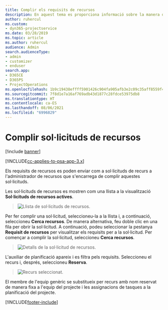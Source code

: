 ```yaml
---
title: Complir els requisits de recursos
description: En aquest tema es proporciona informació sobre la manera de complir els requisits dels recursos.
author: ruhercul
ms.custom:
- dyn365-projectservice
ms.date: 03/28/2019
ms.topic: article
ms.author: ruhercul
audience: Admin
search.audienceType:
- admin
- customizer
- enduser
search.app:
- D365CE
- D365PS
- ProjectOperations
ms.openlocfilehash: 1b9c19438effff5901426c904fa905afb3e2c09c35aff8559f491c06401806e0
ms.sourcegitcommit: 7f8d1e7a16af769adb43d1877c28fdce53975db8
ms.translationtype: HT
ms.contentlocale: ca-ES
ms.lasthandoff: 08/06/2021
ms.locfileid: "6996829"
---
```

# <a name="fulfilling-resource-requests"></a>Complir sol·licituds de recursos

[!include [banner](../includes/psa-now-project-operations.md)]

[!INCLUDE[cc-applies-to-psa-app-3.x](../includes/cc-applies-to-psa-app-3x.md)]

Els requisits de recursos es poden enviar com a sol·licituds de recurs a l'administrador de recursos que s'encarrega de complir aquestes sol·licituds.

Les sol·licituds de recursos es mostren com una llista a la visualització **Sol·licituds de recursos actives**.

> ![Llista de sol·licituds de recursos.](media/Resource-Management-image59.png)

Per fer complir una sol·licitud, seleccioneu-la a la llista i, a continuació, seleccioneu **Cerca recursos**. De manera alternativa, feu doble clic en una fila per obrir la sol·licitud. A continuació, podeu seleccionar la pestanya **Requisit de recursos** per visualitzar els requisits per a la sol·licitud. Per començar a complir la sol·licitud, seleccioneu **Cerca recursos**.

> ![Detalls de la sol·licitud de recursos.](media/Resource-Management-image60.png)

L'auxiliar de planificació apareix i es filtra pels requisits. Seleccioneu el recurs i, després, seleccioneu **Reserva**.

> ![Recurs seleccionat.](media/Resource-Management-image61.png)

El membre de l'equip genèric se substitueix per recurs amb nom reservat de manera fixa a l'equip del projecte i les assignacions de tasques a la planificació del projecte.


[!INCLUDE[footer-include](../includes/footer-banner.md)]